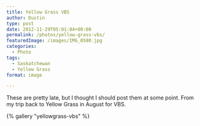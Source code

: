 ```yaml
---
title: Yellow Grass VBS
author: Dustin
type: post
date: 2012-11-29T05:01:04+00:00
permalink: /photos/yellow-grass-vbs/
featuredImage: /images/IMG_0580.jpg
categories:
  - Photo
tags:
  - Saskatchewan
  - Yellow Grass
format: image

---
```

These are pretty late, but I thought I should post them at some point. From my trip back to Yellow Grass in August for VBS.

{% gallery "yellowgrass-vbs" %}
